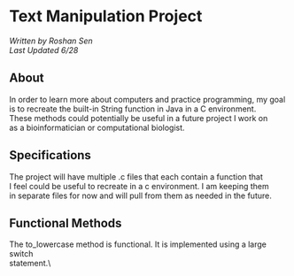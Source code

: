 # **Text Manipulation Project**
*Written by Roshan Sen*\
*Last Updated 6/28*

## **About**
In order to learn more about computers and practice programming, my goal\
is to recreate the built-in String function in Java in a C environment.\
These methods could potentially be useful in a future project I work on\
as a bioinformatician or computational biologist.

## **Specifications**
The project will have multiple .c files that each contain a function that\
I feel could be useful to recreate in a c environment. I am keeping them\
in separate files for now and will pull from them as needed in the future.

## **Functional Methods**
The to_lowercase method is functional. It is implemented using a large switch\
statement.\

